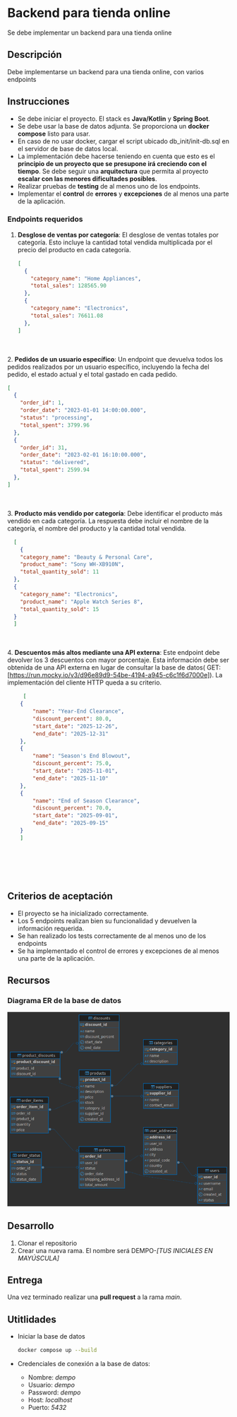 # Backend para tienda online

Se debe implementar un backend para una tienda online

## Descripción
Debe implementarse un backend para una tienda online, con varios endpoints


## Instrucciones
- Se debe iniciar el proyecto. El stack es **Java/Kotlin** y **Spring Boot**.
- Se debe usar la base de datos adjunta. Se proporciona un **docker compose** listo para usar.
- En caso de no usar docker, cargar el script ubicado db_init/init-db.sql en el servidor de base de datos local.
- La implementación debe hacerse teniendo en cuenta que esto es el **principio de un proyecto que se presupone irá creciendo con el tiempo**. Se debe seguir una **arquitectura** que permita al proyecto **escalar con las menores dificultades posibles**.
- Realizar pruebas de **testing** de al menos uno de los endpoints.
- Implementar el **control** de **errores** y **excepciones** de al menos una parte de la aplicación.

### Endpoints requeridos
1. **Desglose de ventas por categoría**: El desglose de ventas totales por categoría. Esto incluye la cantidad total vendida multiplicada por el precio del producto en cada categoría.
    ```json
    [
      {
        "category_name": "Home Appliances",
        "total_sales": 128565.90
      },
      {
        "category_name": "Electronics",
        "total_sales": 76611.08
      },
    ]
    ```
<br><br>
2. **Pedidos de un usuario específico**:
Un endpoint que devuelva todos los pedidos realizados por un usuario específico, incluyendo la fecha del pedido, el estado actual y el total gastado en cada pedido.
  ```json
  [
    {
      "order_id": 1,
      "order_date": "2023-01-01 14:00:00.000",
      "status": "processing",
      "total_spent": 3799.96
    },
    {
      "order_id": 31,
      "order_date": "2023-02-01 16:10:00.000",
      "status": "delivered",
      "total_spent": 2599.94
    },
  ]
  ```
<br><br>
3. **Producto más vendido por categoría**: Debe identificar el producto más vendido en cada categoría. La respuesta debe incluir el nombre de la categoría, el nombre del producto y la cantidad total vendida.
```json
  [
    {
    "category_name": "Beauty & Personal Care",
    "product_name": "Sony WH-XB910N",
    "total_quantity_sold": 11
  },
  {
    "category_name": "Electronics",
    "product_name": "Apple Watch Series 8",
    "total_quantity_sold": 15
  }
  ]
  ```
   <br><br>
4. **Descuentos más altos mediante una API externa**: Este endpoint debe devolver los 3 descuentos con mayor porcentaje. Esta información debe ser obtenida de una API externa en lugar de consultar la base de datos( GET: [https://run.mocky.io/v3/d96e89d9-54be-4194-a945-c6c1f6d7000e]). La implementación del cliente HTTP queda a su criterio. 
```json
     [
    {
        "name": "Year-End Clearance",
        "discount_percent": 80.0,
        "start_date": "2025-12-26",
        "end_date": "2025-12-31"
    },
    {
        "name": "Season's End Blowout",
        "discount_percent": 75.0,
        "start_date": "2025-11-01",
        "end_date": "2025-11-10"
    },
    {
        "name": "End of Season Clearance",
        "discount_percent": 70.0,
        "start_date": "2025-09-01",
        "end_date": "2025-09-15"
    }
    ]
   ```
   <br><br>
<br><br>
## Criterios de aceptación
- El proyecto se ha inicializado correctamente.
- Los 5 endpoints realizan bien su funcionalidad y devuelven la información requerida.
- Se han realizado los tests correctamente de al menos uno de los endpoints
- Se ha implementado el control de errores y excepciones de al menos una parte de la aplicación.

## Recursos
### Diagrama ER de la base de datos 
![Ver imagen](./readme-resources/10.png)

## Desarrollo

1. Clonar el repositorio
2. Crear una nueva rama. El nombre será DEMPO-*[TUS INICIALES EN MAYÚSCULA]*

## Entrega

Una vez terminado realizar una **pull request** a la rama *main*.

## Utitlidades

- Iniciar la base de datos
  ```sh
  docker compose up --build
  ```

- Credenciales de conexión a la base de datos:
  - Nombre: *dempo*
  - Usuario: *dempo*
  - Password: *dempo*
  - Host: *localhost*
  - Puerto: *5432*




